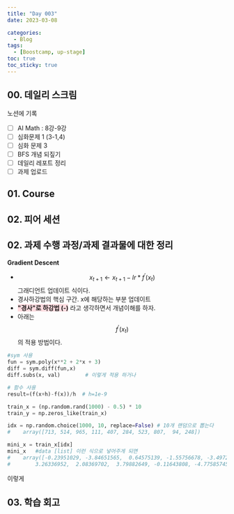 ```yaml
---
title: "Day 003"
date: 2023-03-08

categories:
  - Blog
tags:
  - [Boostcamp, up-stage]
toc: true
toc_sticky: true
---
```


## 00. 데일리 스크림
노션에 기록
- [ ]  AI Math : 8강-9강
- [ ]  심화문제 1 (3-1,4)
- [ ]  심화 문제 3
- [ ]  BFS 개념 되짚기
- [ ]  데일리 레포트 정리
- [ ]  과제 업로드

## 01. Course


## 02. 피어 세션



## 02. 과제 수행 과정/과제 결과물에 대한 정리

**Gradient Descent**  
- <span style="background-color:#ffdce0">$$x_{t+1} \leftarrow x_{t+1}-lr*{f}^{'}(x_{t})$$</span>  그래디언트 업데이트 식이다.
- 경사하강법의 핵심 구간. x에 해당하는 부분 업데이트
- <span style="background-color:#ffdce0"> **"경사"로 하강법 (-)**</span> 라고 생각하면서 개념이해를 하자.
- 아래는 $${f}^{'}(x_{t})$$의 적용 방법이다.  

```python
#sym 사용
fun = sym.poly(x**2 + 2*x + 3)
diff = sym.diff(fun,x)
diff.subs(x, val)        # 이렇게 적용 하거나 

# 함수 사용              
result=(f(x+h)-f(x))/h  # h=1e-9
```
```python
train_x = (np.random.rand(1000) - 0.5) * 10
train_y = np.zeros_like(train_x)

idx = np.random.choice(1000, 10, replace=False) # 10개 랜덤으로 뽑는다
#    array([713, 514, 965, 111, 407, 284, 523, 807,  94, 248])

mini_x = train_x[idx]
mini_x   #data [list] 이런 식으로 넣어주게 되면
#    array([-0.23951029, -3.84651565,  0.64575139, -1.55756678, -3.49724245,
#        3.26336952,  2.08369702,  3.79882649, -0.11643808, -4.77585745])
```
이렇게 

## 03. 학습 회고


